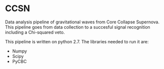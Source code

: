 # CCSN

 Data analysis pipeline of gravitational waves from Core Collapse Supernova. This pipeline goes from data collection to a succesful signal recognition including a Chi-squared veto.
 
 
 This pipeline is written on python 2.7. The libraries needed to run it are:
 
 - Numpy
 - Scipy
 - PyCBC
 
 
